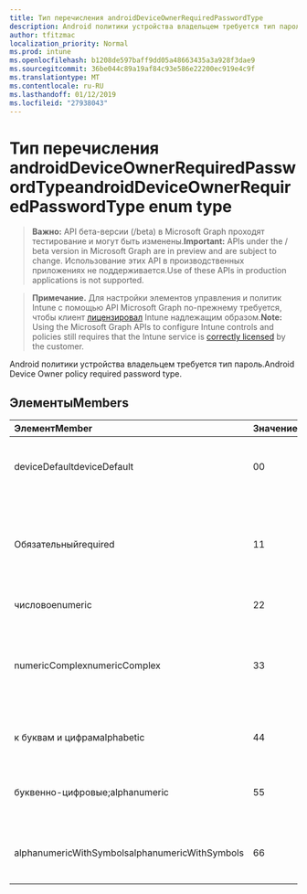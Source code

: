 ```yaml
---
title: Тип перечисления androidDeviceOwnerRequiredPasswordType
description: Android политики устройства владельцем требуется тип пароль.
author: tfitzmac
localization_priority: Normal
ms.prod: intune
ms.openlocfilehash: b1208de597baff9dd05a48663435a3a928f3dae9
ms.sourcegitcommit: 36be044c89a19af84c93e586e22200ec919e4c9f
ms.translationtype: MT
ms.contentlocale: ru-RU
ms.lasthandoff: 01/12/2019
ms.locfileid: "27938043"
---
```

# <a name="androiddeviceownerrequiredpasswordtype-enum-type"></a><span data-ttu-id="f33b3-103">Тип перечисления androidDeviceOwnerRequiredPasswordType</span><span class="sxs-lookup"><span data-stu-id="f33b3-103">androidDeviceOwnerRequiredPasswordType enum type</span></span>

> <span data-ttu-id="f33b3-104">**Важно:** API бета-версии (/beta) в Microsoft Graph проходят тестирование и могут быть изменены.</span><span class="sxs-lookup"><span data-stu-id="f33b3-104">**Important:** APIs under the / beta version in Microsoft Graph are in preview and are subject to change.</span></span> <span data-ttu-id="f33b3-105">Использование этих API в производственных приложениях не поддерживается.</span><span class="sxs-lookup"><span data-stu-id="f33b3-105">Use of these APIs in production applications is not supported.</span></span>

> <span data-ttu-id="f33b3-106">**Примечание.** Для настройки элементов управления и политик Intune с помощью API Microsoft Graph по-прежнему требуется, чтобы клиент [лицензировал](https://go.microsoft.com/fwlink/?linkid=839381) Intune надлежащим образом.</span><span class="sxs-lookup"><span data-stu-id="f33b3-106">**Note:** Using the Microsoft Graph APIs to configure Intune controls and policies still requires that the Intune service is [correctly licensed](https://go.microsoft.com/fwlink/?linkid=839381) by the customer.</span></span>

<span data-ttu-id="f33b3-107">Android политики устройства владельцем требуется тип пароль.</span><span class="sxs-lookup"><span data-stu-id="f33b3-107">Android Device Owner policy required password type.</span></span>
## <a name="members"></a><span data-ttu-id="f33b3-108">Элементы</span><span class="sxs-lookup"><span data-stu-id="f33b3-108">Members</span></span>
|<span data-ttu-id="f33b3-109">Элемент</span><span class="sxs-lookup"><span data-stu-id="f33b3-109">Member</span></span>|<span data-ttu-id="f33b3-110">Значение</span><span class="sxs-lookup"><span data-stu-id="f33b3-110">Value</span></span>|<span data-ttu-id="f33b3-111">Описание</span><span class="sxs-lookup"><span data-stu-id="f33b3-111">Description</span></span>|
|:---|:---|:---|
|<span data-ttu-id="f33b3-112">deviceDefault</span><span class="sxs-lookup"><span data-stu-id="f33b3-112">deviceDefault</span></span>|<span data-ttu-id="f33b3-113">0</span><span class="sxs-lookup"><span data-stu-id="f33b3-113">0</span></span>|<span data-ttu-id="f33b3-114">Значение по умолчанию устройства, без цели.</span><span class="sxs-lookup"><span data-stu-id="f33b3-114">Device default value, no intent.</span></span>|
|<span data-ttu-id="f33b3-115">Обязательный</span><span class="sxs-lookup"><span data-stu-id="f33b3-115">required</span></span>|<span data-ttu-id="f33b3-116">1</span><span class="sxs-lookup"><span data-stu-id="f33b3-116">1</span></span>|<span data-ttu-id="f33b3-117">Необходимо задать пароль, но не существует ограничений на тип.</span><span class="sxs-lookup"><span data-stu-id="f33b3-117">There must be a password set, but there are no restrictions on type.</span></span>|
|<span data-ttu-id="f33b3-118">числовое</span><span class="sxs-lookup"><span data-stu-id="f33b3-118">numeric</span></span>|<span data-ttu-id="f33b3-119">2</span><span class="sxs-lookup"><span data-stu-id="f33b3-119">2</span></span>|<span data-ttu-id="f33b3-120">AT бы числовое.</span><span class="sxs-lookup"><span data-stu-id="f33b3-120">At least numeric.</span></span>|
|<span data-ttu-id="f33b3-121">numericComplex</span><span class="sxs-lookup"><span data-stu-id="f33b3-121">numericComplex</span></span>|<span data-ttu-id="f33b3-122">3</span><span class="sxs-lookup"><span data-stu-id="f33b3-122">3</span></span>|<span data-ttu-id="f33b3-123">AT бы числовое с последовательности не повторяющиеся или упорядоченном.</span><span class="sxs-lookup"><span data-stu-id="f33b3-123">At least numeric with no repeating or ordered sequences.</span></span>|
|<span data-ttu-id="f33b3-124">к буквам и цифрам</span><span class="sxs-lookup"><span data-stu-id="f33b3-124">alphabetic</span></span>|<span data-ttu-id="f33b3-125">4</span><span class="sxs-lookup"><span data-stu-id="f33b3-125">4</span></span>|<span data-ttu-id="f33b3-126">По крайней мере к буквам и цифрам пароль.</span><span class="sxs-lookup"><span data-stu-id="f33b3-126">At least alphabetic password.</span></span>|
|<span data-ttu-id="f33b3-127">буквенно-цифровые;</span><span class="sxs-lookup"><span data-stu-id="f33b3-127">alphanumeric</span></span>|<span data-ttu-id="f33b3-128">5</span><span class="sxs-lookup"><span data-stu-id="f33b3-128">5</span></span>|<span data-ttu-id="f33b3-129">По крайней мере буквенно-цифровой пароль</span><span class="sxs-lookup"><span data-stu-id="f33b3-129">At least alphanumeric password</span></span>|
|<span data-ttu-id="f33b3-130">alphanumericWithSymbols</span><span class="sxs-lookup"><span data-stu-id="f33b3-130">alphanumericWithSymbols</span></span>|<span data-ttu-id="f33b3-131">6</span><span class="sxs-lookup"><span data-stu-id="f33b3-131">6</span></span>|<span data-ttu-id="f33b3-132">По крайней мере буквенно-цифровые символы.</span><span class="sxs-lookup"><span data-stu-id="f33b3-132">At least alphanumeric with symbols.</span></span>|





